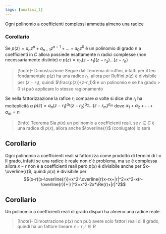 ```yaml
---
tags: [analisi_1]
---
```

Ogni polinomio a coefficienti complessi ammetta almeno una radice

### Corollario

Se $p(z) = a_nz^n+a_{n-1}z^{n-1}+...+a_0z^0$ è un polinomio di grado n a coefficienti in $C$ allora possiede esattamente n radici complesse (non necessariamente distinte) e $p(z)=a_n(z-r_1)(z-r_2)...(z-r_n)$

>[!note]- Dimostrazione
>Segue dal Teorema di ruffini, infatti per il teo fondamentale $p(z)$ ha una radice $r_1$, allora per Ruffini $p(z)$ è divisibile per $(z-r_1)$, quindi $\frac{p(z)}{z-r_1}$ è un polinomio e se ha grado > 0 si può applicare lo stesso ragionamento

Se nella fattorizzazione la rafice $r_i$ compare $\alpha$ volte si dice che $r_i$ ha molteplicità $\alpha$
$p(z)=a_n(z-r_1)^{\alpha_1}(z-r_2)^{\alpha_2}...(z-r_m)^{\alpha_m}$ dove $\alpha_1 + \alpha_2 + ... + \alpha_m = n$

> [!info] Teorema
Sia $p(x)$ un polinomio a coefficienti reali, se $r\in C$ è una radice di $p(x)$, allora anche $\overline{r}$ (coniugato) lo sarà 


## Corollario

Ogni polinomio a coefficienti reali si fattorizza come prodotto di termini di I o II grado, infatti se una radice è reale non c'è problema, ma se è complessa allora $x-r$ non è a coefficienti reali però $p(x)$ è divisibile anche per $x-\overline{r}$, quindi $p(x)$ è divisibile per $$(x-r)(x-\overline{r})=x^2-\overline{r}x-rx+|r|^2=x^2-x(r-\overline{r})+|r|^2=x^2-2x*\Re(r)+|r|^2$$
## Corollario

Un polinomio a coefficienti reali di grado dispari ha almeno una radice reale.

>[!note]- Dimostrazione
>$p(x)$ non può avere solo fattori reali di II grado, quindi ha un fattore lineare $x-r, r\in R$

